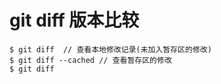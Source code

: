 # git diff 版本比较
```shell
$ git diff  // 查看本地修改记录(未加入暂存区的修改)
$ git diff --cached // 查看暂存区的修改
$ git diff
```
